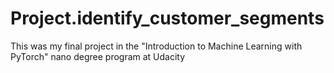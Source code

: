 # Project.identify_customer_segments
This was my final project in the "Introduction to Machine Learning with PyTorch" nano degree program at Udacity
